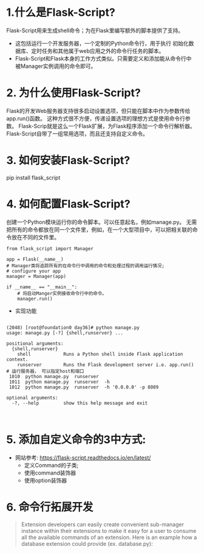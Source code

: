 # 1.什么是Flask-Script?

Flask-Script用来生成shell命令；为在Flask里编写额外的脚本提供了支持。

- 这包括运行一个开发服务器，一个定制的Python命令行，用于执行
初始化数据库、定时任务和其他属于web应用之外的命令行任务的脚本。
- Flask-Script和Flask本身的工作方式类似。只需要定义和添加能从命令行中
被Manager实例调用的命令即可。






# 2. 为什么使用Flask-Script?
Flask的开发Web服务器支持很多启动设置选项，但只能在脚本中作为参数传给app.run()函数。
这种方式很不方便，传递设置选项的理想方式是使用命令行参数。
Flask-Scrip就是这么一个Flask扩展，为Flask程序添加一个命令行解析器。
Flask-Script自带了一组常用选项，而且还支持自定义命令。





# 3. 如何安装Flask-Script?
pip install flask_script



# 4. 如何配置Flask-Script?

创建一个Python模块运行你的命令脚本。可以任意起名，例如manage.py。
无需把所有的命令都放在同一个文件里，例如，在一个大型项目中，可以把相关联的命令放在不同的文件里。

```
from flask_script import Manager

app = Flask(__name__)
# Manager类将追踪所有的在命令行中调用的命令和处理过程的调用运行情况;
# configure your app
manager = Manager(app)

if __name__ == "__main__":
    # 将启动Manger实例接收命令行中的命令。
    manager.run()
```




- 实现功能

```

(2048) [root@foundation0 day36]# python manage.py 
usage: manage.py [-?] {shell,runserver} ...

positional arguments:
  {shell,runserver}
    shell            Runs a Python shell inside Flask application context.
    runserver        Runs the Flask development server i.e. app.run()  # 运行服务器， 可以指定host和端口
 1010  python manage.py  runserver 
 1011  python manage.py  runserver  -h
 1012  python manage.py  runserver  -h '0.0.0.0' -p 8089

optional arguments:
  -?, --help         show this help message and exit



```

# 5. 添加自定义命令的3中方式:
- 网站参考: https://flask-script.readthedocs.io/en/latest/
    - 定义Command的子类;
    - 使用command装饰器
    - 使用option装饰器







# 6. 命令行拓展开发

> Extension developers can easily create convenient sub-manager instance within their extensions to make it easy for a user to consume all the available commands of an extension.
Here is an example how a database extension could provide (ex. database.py):


